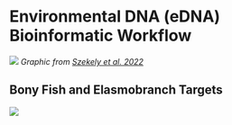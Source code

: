 # Environmental DNA (eDNA) Bioinformatic Workflow

![](https://www.researchgate.net/publication/366409886/figure/fig1/AS:11431281108385279@1671469882246/Schematic-overview-of-the-workflow-associated-with-eDNA-sampling-sample-processing-and.png)
*Graphic from [Szekely et al. 2022](https://par.nsf.gov/servlets/purl/10403961)*

## Bony Fish and Elasmobranch Targets 

![](https://royalsocietypublishing.org/doi/full/10.1098/rsos.150088)
